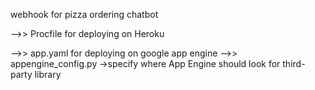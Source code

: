 webhook for pizza ordering chatbot

-->> Procfile for deploying on Heroku

-->> app.yaml for deploying on google app engine
-->> appengine_config.py ->specify where App Engine should look for third-party library

